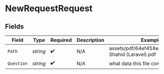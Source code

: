 # NewRequestRequest


## Fields

| Field                                               | Type                                                | Required                                            | Description                                         | Example                                             |
| --------------------------------------------------- | --------------------------------------------------- | --------------------------------------------------- | --------------------------------------------------- | --------------------------------------------------- |
| `Path`                                              | *string*                                            | :heavy_check_mark:                                  | N/A                                                 | assets/pdf/64ef458eabc4e_Soban-Shahid (Laravel).pdf |
| `Question`                                          | *string*                                            | :heavy_check_mark:                                  | N/A                                                 | what data this file contains                        |